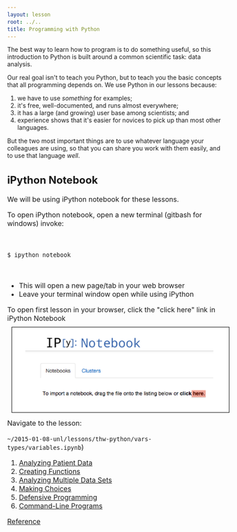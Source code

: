 ```yaml
---
layout: lesson
root: ../..
title: Programming with Python
---
```

The best way to learn how to program is to do something useful,
so this introduction to Python is built around a common scientific task:
data analysis.

Our real goal isn't to teach you Python,
but to teach you the basic concepts that all programming depends on.
We use Python in our lessons because:

1.  we have to use *something* for examples;
2.  it's free, well-documented, and runs almost everywhere;
3.  it has a large (and growing) user base among scientists; and
4.  experience shows that it's easier for novices to pick up than most other languages.

But the two most important things are
to use whatever language your colleagues are using,
so that you can share you work with them easily,
and to use that language *well*.

<div style="font-size:medium">
<h2>iPython Notebook</h2>
We will be using iPython notebook for these lessons.
<p>To open iPython notebook, open a new terminal (gitbash for windows) invoke:</p>
<br>
<p><code>$ ipython notebook</code></p>
<br>
<ul>
<li>This will open a new page/tab in your web browser</li>
<li>Leave your terminal window open while using iPython</li>
</ul>

To open first lesson in your browser, click the "click here" link in iPython Notebook <br>
<img src="ipython_link.png" style="border:1px solid black;width:600px;margin:10px" />
<br clear="all" />
Navigate to the lesson:
<p><code>~/2015-01-08-unl/lessons/thw-python/vars-types/variables.ipynb</code>)</p>

<div class="toc" markdown="1">

1.  [Analyzing Patient Data](01-numpy.html)
2.  [Creating Functions](02-func.html)
3.  [Analyzing Multiple Data Sets](03-loop.html)
4.  [Making Choices](04-cond.html)
5.  [Defensive Programming](05-defensive.html)
6.  [Command-Line Programs](06-cmdline.html)

[Reference](../ref/03-python.html)

</div>

